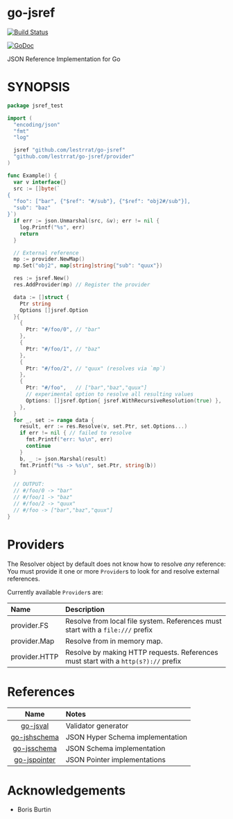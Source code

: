 # go-jsref

[![Build Status](https://travis-ci.org/lestrrat/go-jsref.svg?branch=master)](https://travis-ci.org/lestrrat/go-jsref)

[![GoDoc](https://godoc.org/github.com/lestrrat/go-jsref?status.svg)](https://godoc.org/github.com/lestrrat/go-jsref)

JSON Reference Implementation for Go

# SYNOPSIS

```go
package jsref_test

import (
  "encoding/json"
  "fmt"
  "log"

  jsref "github.com/lestrrat/go-jsref"
  "github.com/lestrrat/go-jsref/provider"
)

func Example() {
  var v interface{}
  src := []byte(`
{
  "foo": ["bar", {"$ref": "#/sub"}, {"$ref": "obj2#/sub"}],
  "sub": "baz"
}`)
  if err := json.Unmarshal(src, &v); err != nil {
    log.Printf("%s", err)
    return
  }

  // External reference
  mp := provider.NewMap()
  mp.Set("obj2", map[string]string{"sub": "quux"})

  res := jsref.New()
  res.AddProvider(mp) // Register the provider

  data := []struct {
    Ptr string
    Options []jsref.Option
  }{
    {
      Ptr: "#/foo/0", // "bar"
    },
    {
      Ptr: "#/foo/1", // "baz"
    },
    {
      Ptr: "#/foo/2", // "quux" (resolves via `mp`)
    },
    {
      Ptr: "#/foo",   // ["bar","baz","quux"]
      // experimental option to resolve all resulting values
      Options: []jsref.Option{ jsref.WithRecursiveResolution(true) },
    },
  }
  for _, set := range data {
    result, err := res.Resolve(v, set.Ptr, set.Options...)
    if err != nil { // failed to resolve
      fmt.Printf("err: %s\n", err)
      continue
    }
    b, _ := json.Marshal(result)
    fmt.Printf("%s -> %s\n", set.Ptr, string(b))
  }

  // OUTPUT:
  // #/foo/0 -> "bar"
  // #/foo/1 -> "baz"
  // #/foo/2 -> "quux"
  // #/foo -> ["bar","baz","quux"]
}
```

# Providers

The Resolver object by default does not know how to resolve *any* reference:
You must provide it one or more `Provider`s to look for and resolve external references.

Currently available `Provider`s are:

| Name          | Description |
|:--------------|:------------|
| provider.FS   | Resolve from local file system. References must start with a `file:///` prefix |
| provider.Map  | Resolve from in memory map. |
| provider.HTTP | Resolve by making HTTP requests. References must start with a `http(s?)://` prefix |

# References

| Name                                                     | Notes                            |
|:--------------------------------------------------------:|:---------------------------------|
| [go-jsval](https://github.com/lestrrat/go-jsval)         | Validator generator              |
| [go-jshschema](https://github.com/lestrrat/go-jsschema)  | JSON Hyper Schema implementation |
| [go-jsschema](https://github.com/lestrrat/go-jsschema)   | JSON Schema implementation       |
| [go-jspointer](https://github.com/lestrrat/go-jspointer) | JSON Pointer implementations     |

# Acknowledgements

* Boris Burtin
